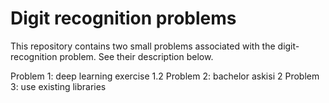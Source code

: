 # Digit recognition problems

This repository contains two small problems associated with the digit-recognition problem. See their description below.

Problem 1: deep learning exercise 1.2
Problem 2: bachelor askisi 2
Problem 3: use existing libraries 